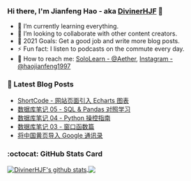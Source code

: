 ### Hi there, I'm Jianfeng Hao - aka [DivinerHJF](https://www.divinerhjf.xyz) 👋

- 🌱 I’m currently learning everything.
- 👯 I’m looking to collaborate with other content creators.
- 🥅 2021 Goals: Get a good job and write more blog posts.
- ⚡ Fun fact: I listen to podcasts on the commute every day.
- 💌 How to reach me: [SoloLearn - @Aether](https://www.sololearn.com/Profile/17928857), [Instagram - @haojianfeng1997](https://www.instagram.com/haojianfeng1997/)

### 📕 Latest Blog Posts
<!-- BLOG-POST-LIST:START -->
- [ShortCode - 网站页面引入 Echarts 图表](https://example.org/2021-07-03-shortcode-%E7%BD%91%E7%AB%99%E9%A1%B5%E9%9D%A2%E5%BC%95%E5%85%A5echarts%E5%9B%BE%E8%A1%A8/)
- [数据库笔记 05 - SQL &amp; Pandas 对照学习](https://example.org/2021-01-23-%E6%95%B0%E6%8D%AE%E5%BA%93%E7%AC%94%E8%AE%B005-sql%E4%B8%8Epandas%E5%AF%B9%E7%85%A7%E5%AD%A6%E4%B9%A0/)
- [数据库笔记 04 - Python 操控指南](https://example.org/2020-12-02-%E6%95%B0%E6%8D%AE%E5%BA%93%E7%AC%94%E8%AE%B0-04-python-%E6%93%8D%E6%8E%A7%E6%8C%87%E5%8D%97/)
- [数据库笔记 03 - 窗口函数篇](https://example.org/2020-12-01-%E6%95%B0%E6%8D%AE%E5%BA%93%E7%AC%94%E8%AE%B0-03-%E7%AA%97%E5%8F%A3%E5%87%BD%E6%95%B0%E7%AF%87/)
- [将中国黄页导入 Google 通讯录](https://example.org/2020-10-19-%E5%B0%86%E4%B8%AD%E5%9B%BD%E9%BB%84%E9%A1%B5%E5%AF%BC%E5%85%A5-google-%E9%80%9A%E8%AE%AF%E5%BD%95/)
<!-- BLOG-POST-LIST:END -->

### :octocat: GitHub Stats Card
<!-- github-readme-stats start https://github.com/anuraghazra/github-readme-stats -->
<a href="https://github.com/DivinerHJF?tab=repositories">
  <!-- Change the `github-readme-stats.anuraghazra1.vercel.app` to `github-readme-stats.vercel.app`  -->
  <img align="center" src="https://github-readme-stats.anuraghazra1.vercel.app/api?username=DivinerHJF&show_icons=true&hide=contribs" alt="DivinerHJF's github stats" />
</a>
<a href="https://github.com/DivinerHJF?tab=repositories">
  <img align="center" src="https://github-readme-stats.anuraghazra1.vercel.app/api/top-langs/?username=DivinerHJF&layout=compact" />
</a>
<!-- github-readme-stats end -->
